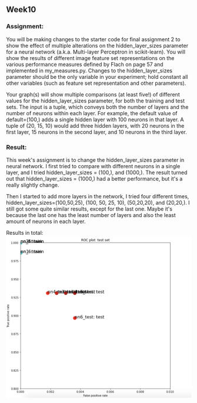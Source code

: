 ## Week10
### Assignment:
You will be making changes to the starter code for final assignment 2 to show the effect of multiple alterations on the hidden_layer_sizes parameter for a neural network (a.k.a. Multi-layer Perceptron in scikit-learn). You will show the results of different image feature set representations on the various performance measures defined by Flach on page 57 and implemented in my_measures.py. Changes to the hidden_layer_sizes parameter should be the only variable in your experiment; hold constant all other variables (such as feature set representation and other parameters). 

Your graph(s) will show multiple comparisons (at least five!) of different values for the hidden_layer_sizes parameter, for both the training and test sets. The input is a tuple, which conveys both the number of layers and the number of neurons within each layer. For example, the default value of default=(100,) adds a single hidden layer with 100 neurons in that layer. A tuple of (20, 15, 10) would add three hidden layers, with 20 neurons in the first layer, 15 neurons in the second layer, and 10 neurons in the third layer. 

### Result:
This week's assignment is to change the hidden_layer_sizes parameter in neural network. I first tried to compare with different neurons in a single layer, and I tried hidden_layer_sizes = (100,), and (1000,). The result turned out that hidden_layer_sizes = (1000,) had a better performance, but it's a really slightly change.

Then I started to add more layers in the network, I tried four different times, hidden_layer_sizes=(100,50,25), (100, 50, 25, 10), (50,20,20), and (20,20,). I still got some quite similar results, except for the last one. Maybe it's because the last one has the least number of layers and also the least amount of neurons in each layer.

Results in total:
![sketch1](https://github.com/kanodesu/ML_Sp22/blob/main/week10/Screen%20Shot%202022-04-19%20at%2014.47.18.png "sketch1")
